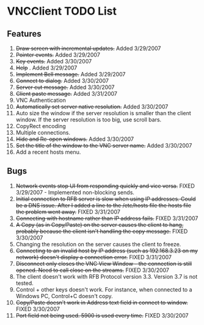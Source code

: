 # VNCClient TODO List

## Features
1. ~~Draw screen with incremental updates.~~  Added 3/29/2007
2. ~~Pointer events.~~  Added 3/29/2007
3. ~~Key events.~~  Added 3/30/2007
4. ~~Help~~ . Added 3/29/2007
5. ~~Implement Bell message.~~  Added 3/29/2007
6. ~~Connect to dialog.~~  Added 3/30/2007
7. ~~Server cut message.~~  Added 3/30/2007
8. ~~Client paste message.~~  Added 3/31/2007
9. VNC Authentication
10. ~~Automatically set server native resolution.~~  Added 3/30/2007
11. Auto size the window if the server resolution is smaller than the client window. If the server resolution is too big, use scroll bars.
12. CopyRect encoding
13. Multiple connections.
14. ~~Hide and Re-open windows.~~  Added 3/30/2007
15. ~~Set the title of the window to the VNC server name.~~  Added 3/30/2007
16. Add a recent hosts menu.

## Bugs

1. ~~Network events stop UI from responding quickly and vice versa.~~ FIXED 3/29/2007 - Implemented non-blocking sends.
2. ~~Initial connection to RFB server is slow when using IP addresses. Could be a DNS issue. After I added a line to the /etc/hosts file the hosts file the problem went away.~~ FIXED 3/31/2007
3. ~~Connecting with hostname rather than IP address fails.~~  FIXED 3/31/2007
4. ~~A Copy (as in Copy/Paste) on the server causes the client to hang, probably because the client isn't handling the copy message.~~  FIXED 3/30/2007
5. Changing the resolution on the server causes the client to freeze.
6. ~~Connecting to an invalid host by IP address (such as 192.168.3.23 on my network) doesn't display a connection error.~~ FIXED 3/31/2007
7. ~~Disconnect only closes the VNC View Window - the connection is still opened. Need to call close on the streams.~~ FIXED 3/30/2007
8. The client doesn't work with RFB Protocol version 3.3. Version 3.7 is not tested.
9. Control + other keys doesn't work. For instance, when connected to a Windows PC, Control+C doesn't copy.
10. ~~Copy/Paste doesn't work in Address text field in connect to window.~~  FIXED 3/30/2007
11. ~~Port field not being used. 5900 is used every time.~~  FIXED 3/30/2007

